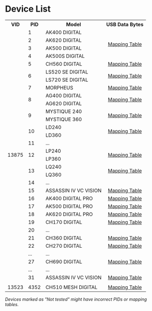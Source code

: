 # Device List

<table>
    <tr>
        <th>VID</th>
        <th>PID</th>
        <th>Model</th>
        <th>USB Data Bytes</th>
    </tr>
    <tr>
        <td rowspan="32">13875</td>
        <td>1</td>
        <td>AK400 DIGITAL</td>
        <td align="center" rowspan="4">
            <a href="tables/ak-series.md">Mapping Table</a>
        </td>
    </tr>
    <tr>
        <td>2</td>
        <td>AK620 DIGITAL</td>
    </tr>
    <tr>
        <td>3</td>
        <td>AK500 DIGITAL</td>
    </tr>
    <tr>
        <td>4</td>
        <td>AK500S DIGITAL</td>
    </tr>
    <tr>
        <td>5</td>
        <td>CH560 DIGITAL</td>
        <td align="center">
            <a href="tables/ch-series.md">Mapping Table</a>
        </td>
    </tr>
    <tr>
        <td rowspan="2">6</td>
        <td>LS520 SE DIGITAL</td>
        <td align="center" rowspan="2">
            <a href="tables/ls-series.md">Mapping Table</a>
        </td>
    </tr>
    <tr>
        <td>LS720 SE DIGITAL</td>
    </tr>
    <tr>
        <td>7</td>
        <td>MORPHEUS</td>
        <td align="center">
            <a href="tables/ch-series.md">Mapping Table</a>
        </td>
    </tr>
    <tr>
        <td rowspan="2">8</td>
        <td>AG400 DIGITAL</td>
        <td align="center" rowspan="2">
            <a href="tables/ag-series.md">Mapping Table</a>
        </td>
    </tr>
    <tr>
        <td>AG620 DIGITAL</td>
    </tr>
    <tr>
        <td rowspan="2">9</td>
        <td>MYSTIQUE 240</td>
        <td align="center" rowspan="2">
            <a href="tables/mystique-series.md">Mapping Table</a>
        </td>
    </tr>
    <tr>
        <td>MYSTIQUE 360</td>
    </tr>
    <tr>
        <td rowspan="2">10</td>
        <td>LD240</td>
        <td align="center" rowspan="2">
            <a href="tables/ld-series.md">Mapping Table</a>
        </td>
    </tr>
    <tr>
        <td>LD360</td>
    </tr>
    <tr>
        <td>11</td>
        <td>...</td>
        <td></td>
    </tr>
    <tr>
        <td  rowspan="2">12</td>
        <td>LP240</td>
        <td align="center"  rowspan="2">
            <a href="tables/lp-series.md">Mapping Table</a>
        </td>
    </tr>
    <tr>
        <td>LP360</td>
    </tr>
    <tr>
        <td  rowspan="2">13</td>
        <td>LQ240</td>
        <td align="center"  rowspan="2">
            <a href="tables/lq-series.md">Mapping Table</a>
        </td>
    </tr>
    <tr>
        <td>LQ360</td>
    </tr>
    <tr>
        <td>14</td>
        <td>...</td>
        <td></td>
    </tr>
    <tr>
        <td>15</td>
        <td>ASSASSIN IV VC VISION</td>
        <td align="center">
            <a href="tables/lq-series.md">Mapping Table</a>
        </td>
    </tr>
    <tr>
        <td>16</td>
        <td>AK400 DIGITAL PRO</td>
        <td align="center">
            <a href="tables/ak400-pro.md">Mapping Table</a>
        </td>
    </tr>
    <tr>
        <td>17</td>
        <td>AK500 DIGITAL PRO</td>
        <td align="center">
            <a href="tables/ak620-pro.md">Mapping Table</a>
        </td>
    </tr>
    <tr>
        <td>18</td>
        <td>AK620 DIGITAL PRO</td>
        <td align="center">
            <a href="tables/ak620-pro.md">Mapping Table</a>
        </td>
    </tr>
    <tr>
        <td>19</td>
        <td>CH170 DIGITAL</td>
        <td align="center">
            <a href="tables/ch-series-gen2.md">Mapping Table</a>
        </td>
    </tr>
    <tr>
        <td>20</td>
        <td>...</td>
        <td></td>
    </tr>
    <tr>
        <td>21</td>
        <td>CH360 DIGITAL</td>
        <td align="center">
            <a href="tables/ch-series.md">Mapping Table</a>
        </td>
    </tr>
    <tr>
        <td>22</td>
        <td>CH270 DIGITAL</td>
        <td align="center">
            <a href="tables/ch-series-gen2.md">Mapping Table</a>
        </td>
    </tr>
    <tr>
        <td>...</td>
        <td>...</td>
        <td></td>
    </tr>
    <tr>
        <td>27</td>
        <td>CH690 DIGITAL</td>
        <td align="center">
            <a href="tables/ch-series-gen2.md">Mapping Table</a>
        </td>
    </tr>
    <tr>
        <td>...</td>
        <td>...</td>
        <td></td>
    </tr>
    <tr>
        <td>31</td>
        <td>ASSASSIN IV VC VISION</td>
        <td align="center">
            <a href="tables/lq-series.md">Mapping Table</a>
        </td>
    </tr>
    <tr>
        <td colspan="4"></td>
    </tr>
    <tr>
        <td>13523</td>
        <td>4352</td>
        <td>CH510 MESH DIGITAL</td>
        <td align="center">
            <a href="tables/ch510.md">Mapping Table</a>
        </td>
    </tr>
</table>

*Devices marked as "Not tested" might have incorrect PIDs or mapping tables.*
